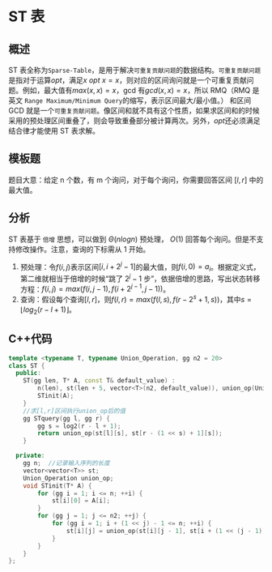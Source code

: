 # ST 表

## 概述

ST 表全称为`Sparse-Table`，是用于解决`可重复贡献问题`的数据结构。`可重复贡献问题`是指对于运算$opt$，满足$x\ opt\ x=x$，则对应的区间询问就是一个可重复贡献问题。例如，最大值有$max(x,x)=x$，gcd 有$gcd(x,x)=x$，所以 RMQ（RMQ 是英文 `Range Maximum/Minimum Query`的缩写，表示区间最大/最小值。） 和区间 GCD 就是一个`可重复贡献问题`。像区间和就不具有这个性质，如果求区间和的时候采用的预处理区间重叠了，则会导致重叠部分被计算两次。另外，$opt$还必须满足结合律才能使用 ST 表求解。

## 模板题

题目大意：给定 n 个数，有 m 个询问，对于每个询问，你需要回答区间 $[l,r]$ 中的最大值。

## 分析

ST 表基于 `倍增` 思想，可以做到 $\Theta (nlogn)$ 预处理， $O(1)$ 回答每个询问。但是不支持修改操作。注意，查询的下标需从 1 开始。

1. 预处理：令$f(i,j)$表示区间$[i,i+2^j-1]$的最大值，则$f(i,0)=a_i$。根据定义式，第二维就相当于倍增的时候“跳了 $2^j-1$ 步”，依据倍增的思路，写出状态转移方程：$f(i,j)=max(f(i,j-1),f(i+2^{j-1},j-1))$。
2. 查询：假设每个查询$[l,r]$，则$f(l,r)=max(f(l,s),f(r-2^s+1,s))$，其中$s=\lfloor log_2 (r-l+1) \rfloor$。

## C++代码

```cpp
template <typename T, typename Union_Operation, gg n2 = 20>
class ST {
  public:
    ST(gg len, T* A, const T& default_value) :
        n(len), st(len + 5, vector<T>(n2, default_value)), union_op(Union_Operation()) {
        STinit(A);
    }
    //求[l,r]区间执行union_op后的值
    gg STquery(gg l, gg r) {
        gg s = log2(r - l + 1);
        return union_op(st[l][s], st[r - (1 << s) + 1][s]);
    }

  private:
    gg n;  //记录输入序列的长度
    vector<vector<T>> st;
    Union_Operation union_op;
    void STinit(T* A) {
        for (gg i = 1; i <= n; ++i) {
            st[i][0] = A[i];
        }
        for (gg j = 1; j <= n2; ++j) {
            for (gg i = 1; i + (1 << j) - 1 <= n; ++i) {
                st[i][j] = union_op(st[i][j - 1], st[i + (1 << (j - 1))][j - 1]);
            }
        }
    }
};
```
